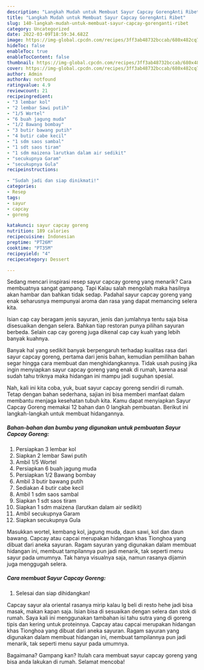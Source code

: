 ```yaml
---
description: "Langkah Mudah untuk Membuat Sayur Capcay GorengAnti Ribet"
title: "Langkah Mudah untuk Membuat Sayur Capcay GorengAnti Ribet"
slug: 140-langkah-mudah-untuk-membuat-sayur-capcay-gorenganti-ribet
category: Uncategorized
date: 2022-03-09T18:59:34.682Z
image: https://img-global.cpcdn.com/recipes/3ff3ab48732bccab/680x482cq70/sayur-capcay-goreng-foto-resep-utama.jpg
hideToc: false
enableToc: true
enableTocContent: false
thumbnail: https://img-global.cpcdn.com/recipes/3ff3ab48732bccab/680x482cq70/sayur-capcay-goreng-foto-resep-utama.jpg
cover: https://img-global.cpcdn.com/recipes/3ff3ab48732bccab/680x482cq70/sayur-capcay-goreng-foto-resep-utama.jpg
author: Admin
authorAv: notfound
ratingvalue: 4.9
reviewcount: 21
recipeingredient:
- "3 lembar kol"
- "2 lembar Sawi putih"
- "1/5 Wortel"
- "6 buah jagung muda"
- "1/2 Bawang bombay"
- "3 butir bawang putih"
- "4 butir cabe kecil"
- "1 sdm saos sambal"
- "1 sdt saos tiram"
- "1 sdm maizena larutkan dalam air sedikit"
- "secukupnya Garam"
- "secukupnya Gula"
recipeinstructions:

- "Sudah jadi dan siap dinikmati!"
categories:
- Resep
tags:
- sayur
- capcay
- goreng

katakunci: sayur capcay goreng 
nutrition: 189 calories
recipecuisine: Indonesian
preptime: "PT26M"
cooktime: "PT35M"
recipeyield: "4"
recipecategory: Dessert

---
```



Sedang mencari inspirasi resep sayur capcay goreng yang menarik? Cara membuatnya sangat gampang. Tapi Kalau salah mengolah maka hasilnya akan hambar dan bahkan tidak sedap. Padahal sayur capcay goreng yang enak seharusnya mempunyai aroma dan rasa yang dapat memancing selera kita.


Isian cap cay beragam jenis sayuran, jenis dan jumlahnya tentu saja bisa disesuaikan dengan selera. Bahkan tiap restoran punya pilihan sayuran berbeda. Selain cap cay goreng juga dikenal cap cay kuah yang lebih banyak kuahnya.

Banyak hal yang sedikit banyak berpengaruh terhadap kualitas rasa dari sayur capcay goreng, pertama dari jenis bahan, kemudian pemilihan bahan segar hingga cara membuat dan menghidangkannya. Tidak usah pusing jika ingin menyiapkan sayur capcay goreng yang enak di rumah, karena asal sudah tahu triknya maka hidangan ini mampu jadi suguhan spesial.


Nah, kali ini kita coba, yuk, buat sayur capcay goreng sendiri di rumah. Tetap dengan bahan sederhana, sajian ini bisa memberi manfaat dalam membantu menjaga kesehatan tubuh kita. Kamu dapat menyiapkan Sayur Capcay Goreng memakai 12 bahan dan 0 langkah pembuatan. Berikut ini langkah-langkah untuk membuat hidangannya.

<!--inarticleads1-->

##### Bahan-bahan dan bumbu yang digunakan untuk pembuatan Sayur Capcay Goreng:

1. Persiapkan 3 lembar kol
1. Siapkan 2 lembar Sawi putih
1. Ambil 1/5 Wortel
1. Persiapkan 6 buah jagung muda
1. Persiapkan 1/2 Bawang bombay
1. Ambil 3 butir bawang putih
1. Sediakan 4 butir cabe kecil
1. Ambil 1 sdm saos sambal
1. Siapkan 1 sdt saos tiram
1. Siapkan 1 sdm maizena (larutkan dalam air sedikit)
1. Ambil secukupnya Garam
1. Siapkan secukupnya Gula


Masukkan wortel, kembang kol, jagung muda, daun sawi, kol dan daun bawang. Capcay atau capcai merupakan hidangan khas Tionghoa yang dibuat dari aneka sayuran. Ragam sayuran yang digunakan dalam membuat hidangan ini, membuat tampilannya pun jadi menarik, tak seperti menu sayur pada umumnya. Tak hanya visualnya saja, namun rasanya dijamin juga menggugah selera. 

<!--inarticleads2-->

##### Cara membuat Sayur Capcay Goreng:


1. Selesai dan siap dihidangkan!

Capcay sayur ala oriental rasanya mirip kalau lg beli di resto hehe jadi bisa masak, makan kapan saja. Isian bisa di sesuaikan dengan selera dan stok di rumah. Saya kali ini menggunakan tambahan isi tahu sutra yang di goreng tipis dan kering untuk proteinnya. Capcay atau capcai merupakan hidangan khas Tionghoa yang dibuat dari aneka sayuran. Ragam sayuran yang digunakan dalam membuat hidangan ini, membuat tampilannya pun jadi menarik, tak seperti menu sayur pada umumnya. 

Bagaimana? Gampang kan? Itulah cara membuat sayur capcay goreng yang bisa anda lakukan di rumah. Selamat mencoba!

